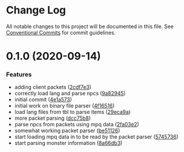 # Change Log

All notable changes to this project will be documented in this file.
See [Conventional Commits](https://conventionalcommits.org) for commit guidelines.

# 0.1.0 (2020-09-14)


### Features

* adding client packets ([2cdf7e3](https://github.com/blacha/diablo2/commit/2cdf7e3e4c13471fcad75f2c31cd008c2ec9c286))
* correctly load lang and parse npcs ([9a82945](https://github.com/blacha/diablo2/commit/9a8294541b0b778449cbf811bed82bae1078379f))
* initial commit ([4e1a573](https://github.com/blacha/diablo2/commit/4e1a573675ebb619b8e3a469b2ae398928cbc25f))
* initial work on binary file parser ([4f16516](https://github.com/blacha/diablo2/commit/4f165169f7294f51a2930690428b18aa1d42fae8))
* load lang files from tbl to parse items ([29eca9a](https://github.com/blacha/diablo2/commit/29eca9a8226b7f3f8155df628bd7772d5e98e48a))
* more packet parsing ([dcc75b8](https://github.com/blacha/diablo2/commit/dcc75b8b9b0d2eaa18f6763a512f39984e12b327))
* parse npcs from packets using mpq data ([2fa03e2](https://github.com/blacha/diablo2/commit/2fa03e23ddc449e4a19ac687d13dc51cd31abbea))
* somewhat working packet parser ([be51126](https://github.com/blacha/diablo2/commit/be511266d7920f234c22bfb1a933a14d1c66b7bc))
* start loading mpq data in to be read by the packet parser ([5745736](https://github.com/blacha/diablo2/commit/5745736b03fa0978a0b0eb420527925fbb3ef1de))
* start parsing monster information ([8a66db3](https://github.com/blacha/diablo2/commit/8a66db3c91f0686d41c73827ca31c493a5fc4c77))
